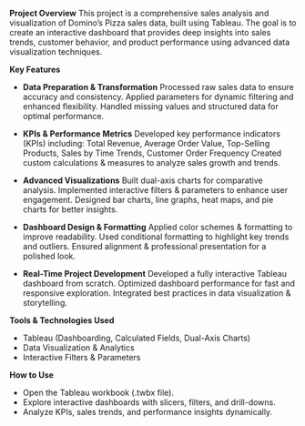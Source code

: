 **Project Overview**
This project is a comprehensive sales analysis and visualization of Domino’s Pizza sales data, built using Tableau. The goal is to create an interactive dashboard that provides deep insights into sales trends, customer behavior, and product performance using advanced data visualization techniques.

**Key Features**
- **Data Preparation & Transformation**
Processed raw sales data to ensure accuracy and consistency.
Applied parameters for dynamic filtering and enhanced flexibility.
Handled missing values and structured data for optimal performance.

- **KPIs & Performance Metrics**
Developed key performance indicators (KPIs) including: Total Revenue, Average Order Value, Top-Selling Products, Sales by Time Trends, Customer Order Frequency
Created custom calculations & measures to analyze sales growth and trends.

- **Advanced Visualizations**
Built dual-axis charts for comparative analysis.
Implemented interactive filters & parameters to enhance user engagement.
Designed bar charts, line graphs, heat maps, and pie charts for better insights.

- **Dashboard Design & Formatting**
Applied color schemes & formatting to improve readability.
Used conditional formatting to highlight key trends and outliers.
Ensured alignment & professional presentation for a polished look.

- **Real-Time Project Development**
Developed a fully interactive Tableau dashboard from scratch.
Optimized dashboard performance for fast and responsive exploration.
Integrated best practices in data visualization & storytelling.

**Tools & Technologies Used**
- Tableau (Dashboarding, Calculated Fields, Dual-Axis Charts)
- Data Visualization & Analytics
- Interactive Filters & Parameters

**How to Use**
- Open the Tableau workbook (.twbx file).
- Explore interactive dashboards with slicers, filters, and drill-downs.
- Analyze KPIs, sales trends, and performance insights dynamically.
